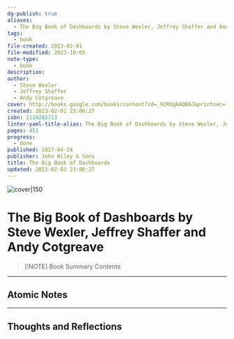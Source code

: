 ```yaml
---
dg-publish: true
aliases:
  - The Big Book of Dashboards by Steve Wexler, Jeffrey Shaffer and Andy Cotgreave
tags:
  - book
file-created: 2023-02-01
file-modified: 2023-10-05
note-type:
  - book
description: 
author:
  - Steve Wexler
  - Jeffrey Shaffer
  - Andy Cotgreave
cover: http://books.google.com/books/content?id=_92RDgAAQBAJ&printsec=frontcover&img=1&zoom=1&edge=curl&source=gbs_api
created: 2023-02-01 23:06:27
isbn: 1119282713
linter-yaml-title-alias: The Big Book of Dashboards by Steve Wexler, Jeffrey Shaffer and Andy Cotgreave
pages: 451
progress:
  - done
published: 2017-04-24
publisher: John Wiley & Sons
title: The Big Book of Dashboards
updated: 2023-02-01 23:06:27
---
```


![cover|150](http://books.google.com/books/content?id=_92RDgAAQBAJ&printsec=frontcover&img=1&zoom=1&edge=curl&source=gbs_api)

# The Big Book of Dashboards by Steve Wexler, Jeffrey Shaffer and Andy Cotgreave

> [!NOTE] Book Summary
> Contents

---

## Atomic Notes

---

## Thoughts and Reflections
